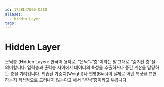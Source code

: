 ```yaml
---
id: 1738147006-OJEO
aliases:
  - Hidden Layer
tags:
---
```


# **Hidden Layer**
은닉층 (Hidden Layer):
한국어 용어로, “은닉”+“층”이라는 말 그대로 “숨겨진 층”을 의미합니다.
입력층과 출력층 사이에서 데이터의 특성을 추출하거나 중간 계산을 담당하는 층을 가리킵니다.
학습된 가중치(Weight)나 편향(Bias)이 실제로 어떤 특징을 표현하는지 직접적으로 드러나지 않는다고 해서 “은닉”층이라고 부릅니다.
